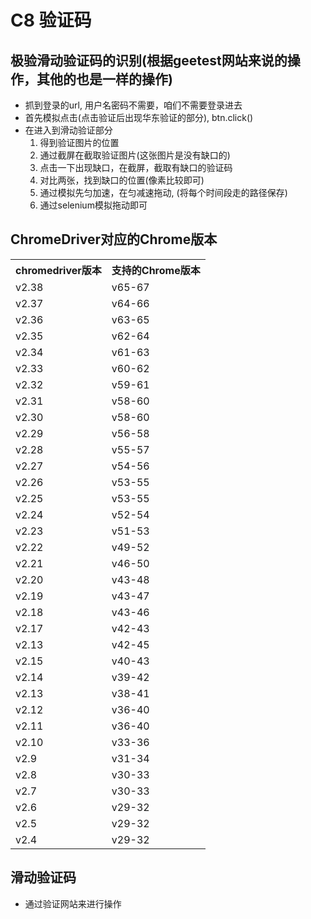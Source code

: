 # C8 验证码

## 极验滑动验证码的识别(根据geetest网站来说的操作，其他的也是一样的操作)
* 抓到登录的url, 用户名密码不需要，咱们不需要登录进去
* 首先模拟点击(点击验证后出现华东验证的部分), btn.click()
* 在进入到滑动验证部分
    1. 得到验证图片的位置
    2. 通过截屏在截取验证图片(这张图片是没有缺口的)
    3. 点击一下出现缺口，在截屏，截取有缺口的验证码
    4. 对比两张，找到缺口的位置(像素比较即可)
    5. 通过模拟先匀加速，在匀减速拖动, (将每个时间段走的路径保存)
    6. 通过selenium模拟拖动即可


## ChromeDriver对应的Chrome版本
<table>
	<tr>
		<th>chromedriver版本</th>
		<th>支持的Chrome版本</th>
	</tr>
	<tr>
		<td>v2.38</td>
		<td>v65-67</td>
	</tr>
	<tr>
		<td>v2.37</td>
		<td>v64-66</td>
	</tr>
	<tr>
		<td>v2.36</td>
		<td>v63-65</td>
	</tr>
	<tr>
		<td>v2.35</td>
		<td>v62-64</td>
	</tr>
	<tr>
		<td>v2.34</td>
		<td>v61-63</td>
	</tr>
	<tr>
		<td>v2.33</td>
		<td>v60-62</td>
	</tr>
	<tr>
		<td>v2.32</td>
		<td>v59-61</td>
	</tr>
	<tr>
		<td>v2.31</td>
		<td>v58-60</td>
	</tr>
	<tr>
		<td>v2.30</td>
		<td>v58-60</td>
	</tr>
	<tr>
		<td>v2.29</td>
		<td>v56-58</td>
	</tr>
	<tr>
		<td>v2.28</td>
		<td>v55-57</td>
	</tr>
	<tr>
		<td>v2.27</td>
		<td>v54-56</td>
	</tr>
	<tr>
		<td>v2.26</td>
		<td>v53-55</td>
	</tr>
	<tr>
		<td>v2.25</td>
		<td>v53-55</td>
	</tr>
	<tr>
		<td>v2.24</td>
		<td>v52-54</td>
	</tr>
	<tr>
		<td>v2.23</td>
		<td>v51-53</td>
	</tr>
	<tr>
		<td>v2.22</td>
		<td>v49-52</td>
	</tr>
	<tr>
		<td>v2.21</td>
		<td>v46-50</td>
	</tr>
	<tr>
		<td>v2.20</td>
		<td>v43-48</td>
	</tr>
	<tr>
		<td>v2.19</td>
		<td>v43-47</td>
	</tr>
	<tr>
		<td>v2.18</td>
		<td>v43-46</td>
	</tr>
	<tr>
		<td>v2.17</td>
		<td>v42-43</td>
	</tr>
	<tr>
		<td>v2.13</td>
		<td>v42-45</td>
	</tr>
	<tr>
		<td>v2.15</td>
		<td>v40-43</td>
	</tr>
	<tr>
		<td>v2.14</td>
		<td>v39-42</td>
	</tr>
	<tr>
		<td>v2.13</td>
		<td>v38-41</td>
	</tr>
	<tr>
		<td>v2.12</td>
		<td>v36-40</td>
	</tr>
	<tr>
		<td>v2.11</td>
		<td>v36-40</td>
	</tr>
	<tr>
		<td>v2.10</td>
		<td>v33-36</td>
	</tr>
	<tr>
		<td>v2.9</td>
		<td>v31-34</td>
	</tr>
	<tr>
		<td>v2.8</td>
		<td>v30-33</td>
	</tr>
	<tr>
		<td>v2.7</td>
		<td>v30-33</td>
	</tr>
	<tr>
		<td>v2.6</td>
		<td>v29-32</td>
	</tr>
	<tr>
		<td>v2.5</td>
		<td>v29-32</td>
	</tr>
	<tr>
		<td>v2.4</td>
		<td>v29-32</td>
	</tr>
</table>

## 滑动验证码
* 通过验证网站来进行操作

